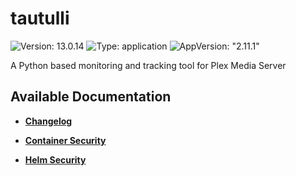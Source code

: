 # tautulli

![Version: 13.0.14](https://img.shields.io/badge/Version-13.0.14-informational?style=flat-square) ![Type: application](https://img.shields.io/badge/Type-application-informational?style=flat-square) ![AppVersion: "2.11.1"](https://img.shields.io/badge/AppVersion-"2.11.1"-informational?style=flat-square)

A Python based monitoring and tracking tool for Plex Media Server

## Available Documentation

- [**Changelog**](CHANGELOG)

- [**Container Security**](container-security)

- [**Helm Security**](helm-security)

